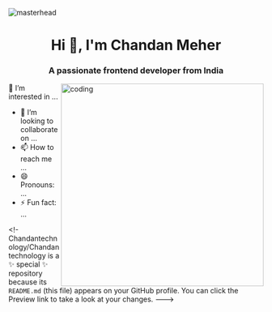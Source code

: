 
 ![masterhead](https://user-images.githubusercontent.com/109351602/202650321-7f4da361-f98f-4345-8df4-adf352a11322.gif)
<h1 align="center">Hi 👋, I'm Chandan Meher</h1>
<h3 align="center">A passionate frontend developer from India</h3>
<img align="right" alt="coding" width="400" src="https://thumbs.dreamstime.com/b/young-programmer-concentrated-working-project-developing-programming-coding-technologies-screen-codes-developer-271715415.jpg"
 
 
 
 
 
 👀 I’m interested in ...
- 💞️ I’m looking to collaborate on ...
- 📫 How to reach me ...
- 😄 Pronouns: ...
- ⚡ Fun fact: ...

<!-
Chandantechnology/Chandantechnology is a ✨ special ✨ repository because its `README.md` (this file) appears on your GitHub profile.
You can click the Preview link to take a look at your changes.
--->
